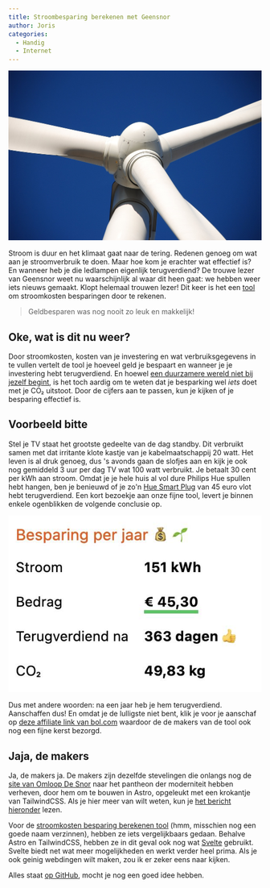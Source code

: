 ```yaml
---
title: Stroombesparing berekenen met Geensnor
author: Joris
categories:
  - Handig
  - Internet
---
```


![Generieke, rechtenvrije flutafbeelding](../assets/posts/power.jpg)

Stroom is duur en het klimaat gaat naar de tering. Redenen genoeg om wat aan je stroomverbruik te doen. Maar hoe kom je erachter wat effectief is? En wanneer heb je die ledlampen eigenlijk terugverdiend? De trouwe lezer van Geensnor weet nu waarschijnlijk al waar dit heen gaat: we hebben weer iets nieuws gemaakt. Klopt helemaal trouwen lezer! Dit keer is het een [tool](https://stroomkosten-besparing-berekenen.vercel.app/) om stroomkosten besparingen door te rekenen.

> Geldbesparen was nog nooit zo leuk en makkelijk!

## Oke, wat is dit nu weer?

Door stroomkosten, kosten van je investering en wat verbruiksgegevens in te vullen vertelt de tool je hoeveel geld je bespaart en wanneer je je investering hebt terugverdiend. En hoewel [een duurzamere wereld niet bij jezelf begint](https://www.vn.nl/pleidooi-tegen-consumentenactivisme/), is het toch aardig om te weten dat je besparking wel _iets_ doet met je CO₂ uitstoot. Door de cijfers aan te passen, kun je kijken of je besparing effectief is.

## Voorbeeld bitte

Stel je TV staat het grootste gedeelte van de dag standby. Dit verbruikt samen met dat irritante klote kastje van je kabelmaatschappij 20 watt. Het leven is al druk genoeg, dus 's avonds gaan de slofjes aan en kijk je ook nog gemiddeld 3 uur per dag TV wat 100 watt verbruikt. Je betaalt 30 cent per kWh aan stroom. Omdat je je hele huis al vol dure Philips Hue spullen hebt hangen, ben je benieuwd of je zo'n [Hue Smart Plug](https://partner.bol.com/click/click?p=2&t=url&s=1122314&f=TXL&url=https%3A%2F%2Fwww.bol.com%2Fnl%2Fnl%2Fp%2Fphilips-hue-smart-plug-slimme-stekker-nederland%2F9200000117474487%2F&name=Philips%20Hue%20Smart%20plug%20Slimme%20Stekker%20-%20Nederland) van 45 euro vlot hebt terugverdiend. Een kort bezoekje aan onze fijne tool, levert je binnen enkele ogenblikken de volgende conclusie op.

![smartplug conclusie](../assets/posts/stroom-besparen-smart-plug.jpg)

Dus met andere woorden: na een jaar heb je hem terugverdiend. Aanschaffen dus! En omdat je de lulligste niet bent, klik je voor je aanschaf op [deze affiliate link van bol.com](https://partner.bol.com/click/click?p=2&t=url&s=1122314&f=TXL&url=https%3A%2F%2Fwww.bol.com%2Fnl%2Fnl%2Fp%2Fphilips-hue-smart-plug-slimme-stekker-nederland%2F9200000117474487%2F&name=Philips%20Hue%20Smart%20plug%20Slimme%20Stekker%20-%20Nederland) waardoor de de makers van de tool ook nog een fijne kerst bezorgd.

## Jaja, de makers

Ja, de makers ja. De makers zijn dezelfde stevelingen die onlangs nog de [site van Omloop De Snor](https://www.omloopdensnor) naar het pantheon der moderniteit hebben verheven, door hem om te bouwen in Astro, opgeleukt met een krokantje van TailwindCSS. Als je hier meer van wilt weten, kun je [het bericht hieronder](/omloop-opgefrist) lezen.

Voor de [stroomkosten besparing berekenen tool](https://stroomkosten-besparing-berekenen.vercel.app/) (hmm, misschien nog een goede naam verzinnen), hebben ze iets vergelijkbaars gedaan. Behalve Astro en TailwindCSS, hebben ze in dit geval ook nog wat [Svelte](https://svelte.dev/) gebruikt. Svelte biedt net wat meer mogelijkheden en werkt verder heel prima. Als je ook geinig webdingen wilt maken, zou ik er zeker eens naar kijken.

Alles staat [op GitHub](https://github.com/geensnor/stroomkosten-besparing-berekenen), mocht je nog een goed idee hebben.

